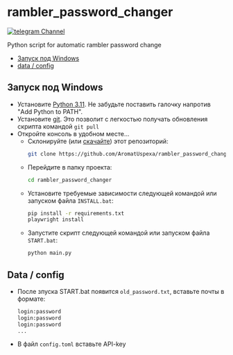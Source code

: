 # rambler_password_changer

[![telegram Channel](https://img.shields.io/badge/telegram-join-%2300A1E4?logo=telegram&logoColor=white&link=https://t.me/ploxo_spal)](https://t.me/ploxo_spal)


Python script for automatic rambler password change


- [Запуск под Windows](#запуск-под-windows)
- [data / config](#запуск-под-windows)

## Запуск под Windows
- Установите [Python 3.11](https://www.python.org/downloads/windows/). Не забудьте поставить галочку напротив "Add Python to PATH".
- Установите [git](https://git-scm.com/download/win). Это позволит с легкостью получать обновления скрипта командой `git pull`
- Откройте консоль в удобном месте...
  - Склонируйте (или [скачайте](https://github.com/AromatUspexa/rambler_password_changer/archive/refs/heads/main.zip)) этот репозиторий:
    ```bash
    git clone https://github.com/AromatUspexa/rambler_password_changer
    ```
  - Перейдите в папку проекта:
    ```bash
    cd rambler_password_changer
    ```
  - Установите требуемые зависимости следующей командой или запуском файла `INSTALL.bat`:
    ```bash
    pip install -r requirements.txt
    playwright install
    ```
  - Запустите скрипт следующей командой или запуском файла `START.bat`:
    ```bash
    python main.py
    ```

## Data / config

- После зпуска START.bat появится `old_password.txt`, вставьте почты в формате:
    ```bash
    login:password
    login:password
    login:password
    ...
    ```
- В файл `config.toml` вставьте API-key
